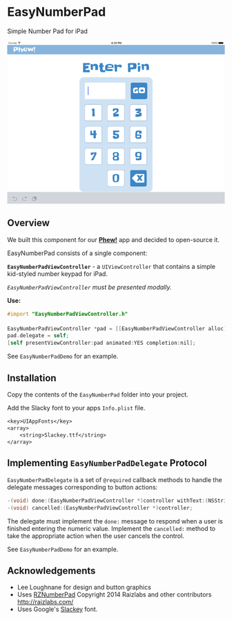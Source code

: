 # EasyNumberPad
Simple Number Pad for iPad


![ScreenShot](ScreenShot.png?raw=true "EasyNumberPad Screenshot")

Overview
------------------------
We built this component for our [**Phew!**](http://www.phew.co) app and decided to open-source it.

EasyNumberPad consists of a single component:
                            
**`EasyNumberPadViewController`** - a `UIViewController` that contains a simple kid-styled number keypad for iPad.

*`EasyNumberPadViewController` must be presented modally.*

**Use:**
```objective-c
#import "EasyNumberPadViewController.h"

EasyNumberPadViewController *pad = [[EasyNumberPadViewController alloc] init];
pad.delegate = self;
[self presentViewController:pad animated:YES completion:nil];
```

See `EasyNumberPadDemo` for an example.

Installation
------------------------

Copy the contents of the `EasyNumberPad` folder into your project.

Add the Slacky font to your apps `Info.plist` file.

```
<key>UIAppFonts</key>
<array>
    <string>Slackey.ttf</string>
</array>
```

Implementing `EasyNumberPadDelegate` Protocol
------------------------
`EasyNumberPadDelegate` is a set of `@required` callback methods to handle the delegate messages corresponding to button actions:

```objective-c
-(void) done:(EasyNumberPadViewController *)controller withText:(NSString *)text;
-(void) cancelled:(EasyNumberPadViewController *)controller;
```

The delegate must implement the `done:` message to respond when a user is finished entering the numeric value. 
Implement the `cancelled:` method to take the appropriate action when the user cancels the control.

See `EasyNumberPadDemo` for an example.

Acknowledgements
------------------------

* Lee Loughnane for design and button graphics
* Uses [RZNumberPad](https://github.com/Raizlabs/RZNumberPad/) Copyright 2014 Raizlabs and other contributors
   http://raizlabs.com/
* Uses Google's [Slackey](https://www.google.com/fonts/specimen/Slackey) font.
   
   
